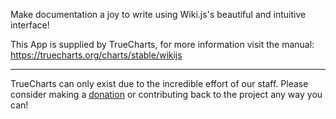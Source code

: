Make documentation a joy to write using Wiki.js's beautiful and intuitive interface!

This App is supplied by TrueCharts, for more information visit the manual: https://truecharts.org/charts/stable/wikijs

---

TrueCharts can only exist due to the incredible effort of our staff.
Please consider making a [donation](https://truecharts.org/docs/about/sponsor) or contributing back to the project any way you can!
